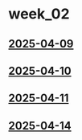 # week_02 <!-- markmap: foldAll -->
## [2025-04-09](2025-04-09/2025-04-09.html)
## [2025-04-10](2025-04-10/2025-04-10.html)
## [2025-04-11](2025-04-11/2025-04-11.html)
## [2025-04-14](2025-04-14/2025-04-14.html)
